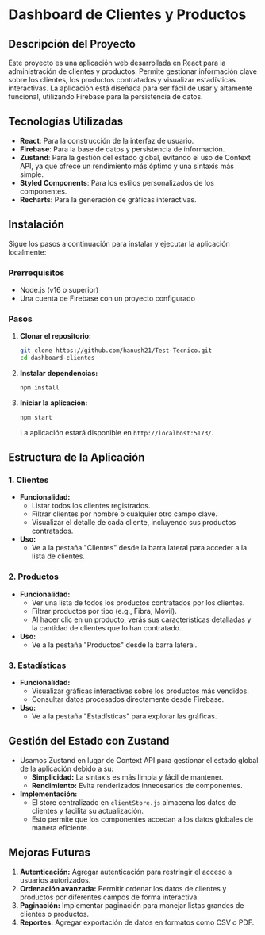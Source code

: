 # Dashboard de Clientes y Productos

## Descripción del Proyecto
Este proyecto es una aplicación web desarrollada en React para la administración de clientes y productos. Permite gestionar información clave sobre los clientes, los productos contratados y visualizar estadísticas interactivas. La aplicación está diseñada para ser fácil de usar y altamente funcional, utilizando Firebase para la persistencia de datos.

## Tecnologías Utilizadas
- **React**: Para la construcción de la interfaz de usuario.
- **Firebase**: Para la base de datos y persistencia de información.
- **Zustand**: Para la gestión del estado global, evitando el uso de Context API, ya que ofrece un rendimiento más óptimo y una sintaxis más simple.
- **Styled Components**: Para los estilos personalizados de los componentes.
- **Recharts**: Para la generación de gráficas interactivas.

## Instalación
Sigue los pasos a continuación para instalar y ejecutar la aplicación localmente:

### Prerrequisitos
- Node.js (v16 o superior)
- Una cuenta de Firebase con un proyecto configurado

### Pasos
1. **Clonar el repositorio:**
   ```bash
   git clone https://github.com/hanush21/Test-Tecnico.git
   cd dashboard-clientes
   ```

2. **Instalar dependencias:**
   ```bash
   npm install
   ```

3. **Iniciar la aplicación:**
   ```bash
   npm start
   ```
   La aplicación estará disponible en `http://localhost:5173/`.

## Estructura de la Aplicación

### 1. **Clientes**
- **Funcionalidad:**
  - Listar todos los clientes registrados.
  - Filtrar clientes por nombre o cualquier otro campo clave.
  - Visualizar el detalle de cada cliente, incluyendo sus productos contratados.
- **Uso:**
  - Ve a la pestaña "Clientes" desde la barra lateral para acceder a la lista de clientes.

### 2. **Productos**
- **Funcionalidad:**
  - Ver una lista de todos los productos contratados por los clientes.
  - Filtrar productos por tipo (e.g., Fibra, Móvil).
  - Al hacer clic en un producto, verás sus características detalladas y la cantidad de clientes que lo han contratado.
- **Uso:**
  - Ve a la pestaña "Productos" desde la barra lateral.

### 3. **Estadísticas**
- **Funcionalidad:**
  - Visualizar gráficas interactivas sobre los productos más vendidos.
  - Consultar datos procesados directamente desde Firebase.
- **Uso:**
  - Ve a la pestaña "Estadísticas" para explorar las gráficas.

## Gestión del Estado con Zustand
- Usamos Zustand en lugar de Context API para gestionar el estado global de la aplicación debido a su:
  - **Simplicidad:** La sintaxis es más limpia y fácil de mantener.
  - **Rendimiento:** Evita renderizados innecesarios de componentes.
- **Implementación:**
  - El store centralizado en `clientStore.js` almacena los datos de clientes y facilita su actualización.
  - Esto permite que los componentes accedan a los datos globales de manera eficiente.

## Mejoras Futuras
1. **Autenticación:** Agregar autenticación para restringir el acceso a usuarios autorizados.
2. **Ordenación avanzada:** Permitir ordenar los datos de clientes y productos por diferentes campos de forma interactiva.
3. **Paginación:** Implementar paginación para manejar listas grandes de clientes o productos.
4. **Reportes:** Agregar exportación de datos en formatos como CSV o PDF.
